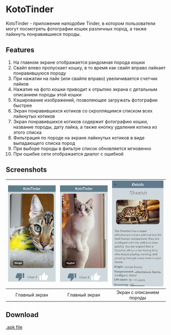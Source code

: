# KotoTinder

KotoTinder - приложение наподобие Tinder, в котором пользователи могут посмотреть фотографии кошек различных пород, а также лайкнуть понравившиеся породы.

## Features

1. На главном экране отображается рандомная порода кошки
2. Свайп влево пропускает кошку, в то время как свайп вправо лайкает понравившуюся породу
3. При нажатии на лайк (или свайпе вправо) увеличивается счетчик лайков
4. Нажатие на фото кошки приводит к отрытию экрана с детальным описанием породы этой кошки
5. Кэширование изображений, позволяющее загружать фотографии быстрее
6. Экран понравившихся котиков со скроллящимся списком всех лайкнутых котиков
7. Экран понравившихся котиков содержит фотографию кошки, название породы, дату лайка, а также кнопку удаления котика из этого списка
8. Фильтрация по породе на экране лайкнутых котиков в виде выпадающего списка пород
9. При выборе породы в фильтре список обновляется мгновенно
10. При ошибке сети отображается диалог с ошибкой

## Screenshots

| ![KotoTinder1](assets/readme/KotoTinder1.png) | ![KotoTinder2](assets/readme/KotoTinder2.png) | ![KotoTinder3](assets/readme/KotoTinder3.png) |
|:---:|:---:|:---:|
| Главный экран | Главный экран | Экран с описанием породы |

## Download

[.apk file](https://github.com/Alsmrnv/KotoTinder/releases/tag/v1.0.0)
